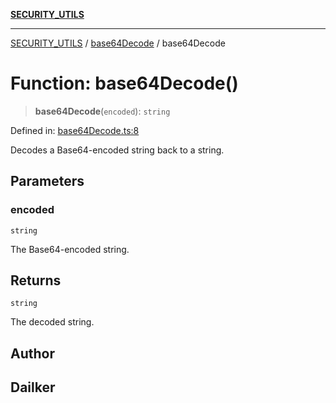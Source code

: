 [**SECURITY_UTILS**](../../README.md)

***

[SECURITY_UTILS](../../README.md) / [base64Decode](../README.md) / base64Decode

# Function: base64Decode()

> **base64Decode**(`encoded`): `string`

Defined in: [base64Decode.ts:8](https://github.com/dailker/everyutil/blob/26e2bb73429918cf0d08899e9efd90b82a42c92e/src/security/base64Decode.ts#L8)

Decodes a Base64-encoded string back to a string.

## Parameters

### encoded

`string`

The Base64-encoded string.

## Returns

`string`

The decoded string.

## Author

## Dailker
